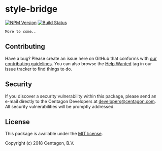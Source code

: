 # style-bridge

[![NPM Version](https://badge.fury.io/js/style-bridge.svg)](https://badge.fury.io/js/style-bridge)
[![Build Status](https://travis-ci.org/centagon/style-bridge.svg?branch=master)](https://travis-ci.org/centagon/style-bridge)

```
More to come..
```

## Contributing

Have a bug? Please create an issue here on GitHub that conforms with
[our contributing guidelines](https://github.com/centagon/guidelines/blob/master/contributing.md).
You can also browse the [Help Wanted](https://github.com/centagon/primer/labels/help%20wanted)
tag in our issue tracker to find things to do.

## Security

If you discover a security vulnerability within this package, please send an e-mail directly to the Centagon
Developers at [developers@centagon.com](mailto:developers@centagon.com). All security vulnerabilities will be
promptly addressed.

## License

This package is available under the [MIT license](https://github.com/centagon/style-bridge/blob/master/LICENSE.md).

Copyright (c) 2018 Centagon, B.V.

